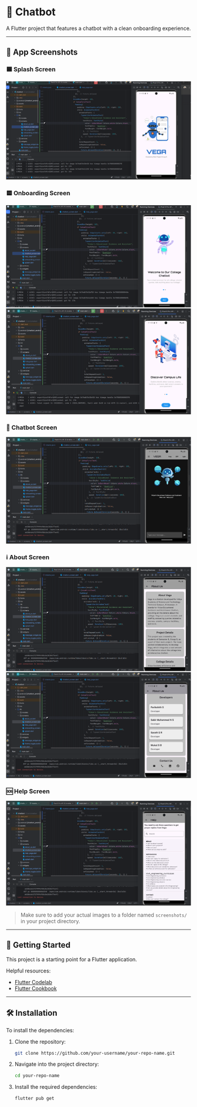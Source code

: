 # 🤖 Chatbot

A Flutter project that features a chatbot with a clean onboarding experience.

---

## 📱 App Screenshots

### 🟦 Splash Screen
![Splash Screen](screenshots/splash.png)

### 🟨 Onboarding Screen
![Onboarding Screen](screenshots/onboarding.png)
![Onboarding Screen](screenshots/onboarding2.png)


### 💬 Chatbot Screen
![Chatbot Screen](screenshots/chatbot.png)

### ℹ️ About Screen
![About Screen](screenshots/about.png)
![About Screen](screenshots/about2.png)

### 🆘 Help Screen
![Help Screen](screenshots/help.png)

> Make sure to add your actual images to a folder named `screenshots/` in your project directory.

---

## 🚀 Getting Started

This project is a starting point for a Flutter application.

Helpful resources:
- [Flutter Codelab](https://docs.flutter.dev/get-started/codelab)
- [Flutter Cookbook](https://docs.flutter.dev/cookbook)

---

## 🛠️ Installation

To install the dependencies:

1. Clone the repository:
   ```bash
   git clone https://github.com/your-username/your-repo-name.git
2. Navigate into the project directory:
   ```bash
   cd your-repo-name
3. Install the required dependencies:
   ```bash
   flutter pub get
